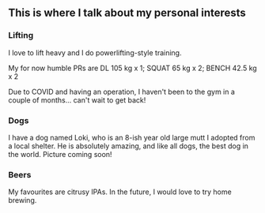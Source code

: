 ## This is where I talk about my personal interests


### Lifting

I love to lift heavy and I do powerlifting-style training.

My for now humble PRs are DL 105 kg x 1; SQUAT 65 kg x 2; BENCH 42.5 kg x 2

Due to COVID and having an operation, I haven't been to the gym in a couple of months... can't wait to get back!

### Dogs

I have a dog named Loki, who is an 8-ish year old large mutt I adopted from a local shelter. He is absolutely amazing, and like all dogs, the best dog in the world.
Picture coming soon!

### Beers

My favourites are citrusy IPAs. In the future, I would love to try home brewing.

